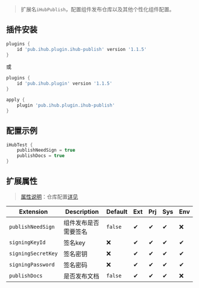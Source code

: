 > 扩展名`iHubPublish`，配置组件发布仓库以及其他个性化组件配置。

## 插件安装

```groovy
plugins {
    id 'pub.ihub.plugin.ihub-publish' version '1.1.5'
}
```

或

```groovy
plugins {
    id 'pub.ihub.plugin' version '1.1.5'
}

apply {
    plugin 'pub.ihub.plugin.ihub-publish'
}
```

## 配置示例

```groovy
iHubTest {
    publishNeedSign = true
    publishDocs = true
}
```

## 扩展属性

> [属性说明](/explanation?id=属性配置说明)：仓库配置[详见](/iHub?id=扩展属性)

| Extension | Description | Default | Ext | Prj | Sys | Env |
| --------- | ----------- | ------- | --- | ------- | ------ | --- |
| `publishNeedSign` | 组件发布是否需要签名 | `false` | ✔ | ✔ | ✔ | ❌ |
| `signingKeyId` | 签名key | ❌ | ✔ | ✔ | ✔ | ✔ |
| `signingSecretKey` | 签名密钥 | ❌ | ✔ | ✔ | ✔ | ✔ |
| `signingPassword` | 签名密码 | ❌ | ✔ | ✔ | ✔ | ✔ |
| `publishDocs` | 是否发布文档 | `false` | ✔ | ✔ | ✔ | ❌ |
